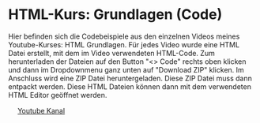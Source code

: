 # HTML-Kurs: Grundlagen (Code)
Hier befinden sich die Codebeispiele aus den einzelnen Videos meines Youtube-Kurses: HTML Grundlagen.
Für jedes Video wurde eine HTML Datei erstellt, mit dem im Video verwendeten HTML-Code.
Zum herunterladen der Dateien auf den Button "<> Code" rechts oben klicken und dann im Dropdownmenu ganz unten auf "Download ZIP" klicken.
Im Anschluss wird eine ZIP Datei heruntergeladen. Diese ZIP Datei muss dann entpackt werden. Diese HTML Dateien können dann mit dem verwendeten HTML Editor geöffnet werden.


<img src="https://www.iconpacks.net/icons/2/free-youtube-logo-icon-2431-thumb.png" width="15px;"/> [Youtube Kanal](https://www.youtube.com/@YouKnowIT_Coding)
